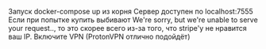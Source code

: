 Запуск docker-compose up из корня
Сервер доступен по localhost:7555
Если при попытке купить выбивают We're sorry, but we're unable to serve your request.., то это скорее всего из-за того, что stripe'у не нравится ваш IP. Включите VPN (ProtonVPN отлично подойдёт)